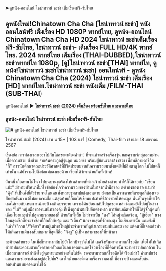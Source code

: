 ➤ดูหนัง-ออนไลน์ ไชน่าทาวน์ ชะช่า เต็มเรื่องฟรี-ซับไทย

## ดูหนังใหม่!Chinatown Cha Cha [ไชน่าทาวน์ ชะช่า] หนังออนไลน์ฟรี เต็มเรื่อง HD 1080P พากย์ไทย, ดูหนัง-ออนไลน์ Chinatown Cha Cha HD 2024 ไชน่าทาวน์ ชะช่าเต็มเรื่องฟรี-ซับไทย, ไชน่าทาวน์ ชะช่า- เต็มเรื่อง FULL HD/4K พากย์ไทย. 2024 พากย์ไทย เต็มเรื่อง (THAI-DUBBED),ไชน่าทาวน์ ชะช่าพากย์ไท 1080p, [ดู]ไชน่าทาวน์ ชะช่า[THAI] พากย์ไท, ดูหนัง!ไชน่าทาวน์ ชะช่าไชน่าทาวน์ ชะช่า) ออนไลน์ฟรี - ดูหนัง Chinatown Cha Cha (2024) ไชน่าทาวน์ ชะช่า เต็มเรื่อง [HD] พากย์ไทย.ไชน่าทาวน์ ชะช่า หนังเต็ม /FILM-THAI (SUB-THAI)

ดูหนังออนไลน์ ▶ **[ไชน่าทาวน์ ชะช่า (2024) เต็มเรื่อง พร้อมซับไทย และพากย์ไทย](https://t.co/e3WAdYNhzG)**

### ดูหนัง-ออนไลน์ ไชน่าทาวน์ ชะช่า เต็มเรื่องฟรี-ซับไทย

![# ดูหนัง-ออนไลน์ ไชน่าทาวน์ ชะช่า เต็มเรื่องฟรี-ซับไทย](https://image.tmdb.org/t/p/original/outSp8WbkEYwRlQ5cJAV0p8Lp87.jpg)

ไชน่าทาวน์ ชะช่า (2024)
เรท น 15+  |   103 นาที  |  Comedy, Thai-film
เข้าฉาย 18 มกราคม 2567

เรื่องย่อ
การท่องเวลาเฮฮาไปกับโชคชะตาต้องคำสาป ที่พาแต่จะสร้างเรื่องวุ่น และความรักสุดอลหม่าน เมื่อความซวย ส่งส่วย จากต้นตระกูลสู่รุ่นลูก หมวยซ่า พร้อมสู้ย้อนเวลาล้างซวย เพื่อพลิกชะตาชีวิต "กี้" สาวนักศึกษาคณะประวัติศาสตร์ที่ชีวิตประสบพบกับความซวยมาตั้งแต่ยังไม่ลืมตาดูโลก ไม่ใช่แค่กี้เท่านั้น แต่ยังรวมไปถึงพ่อแม่ของเธอด้วย เรียกได้ว่าพาซวยกันทั้งบ้าน!

วันหนึ่งกี้อดทนไม่ไหว ไปบนบานขอร้องให้เหล่าเทพที่ศาลเจ้าช่วยล้างซวย ทําให้กี้ได้เจอกับ "เซียนแปะ" ม้าทรงปริศนาที่มาไขข้อข้องใจว่าความซวยของบ้านกี้มาจากนํ้ามือของ เหล่าก๋งของเธอ นามว่า "คุ้ง" ที่เป็นอั้งยี่ตัวร้าย จนโดนคนทั้งหลายรุมสาปแช่งตอนตาย ส่งผลเป็นความซวยที่ตระกูลกี้ต้องเจอสืบต่อกันมา แม้ไม่อยากจะเชื่อ แต่สุดท้ายกี้ก็ขอให้เซียนแปะทําพิธีล้างซวยให้ตระกูล นั่นเป็นจุดที่ทําให้เธอได้เจอกับเหตุการณ์วายป่วงเกินบรรยาย เพราะกี้ดันย้อนกลับไปยุคของเหล่าก๋งแถมยังไปอยู่ในร่างของ "ไถ่" หนุ่มมือขวาคนสนิทของคุ้ง ที่เพิ่งถูกฆ่าตายไปอีกต่างหาก การย้อนอดีตทําให้กี้ได้รู้จักผู้คนที่เชื่อมโยงและนําไปสู่ความซวยของกี้ ด้วยกันทั้งสิ้น ไม่ว่าจะเป็น "ตง" ไอ้หนุ่มเลือดร้อน, "ซู้เฮียง" นางโลมสุดเซ็กซี่ประจําซ่องที่กิ๊กกั๊กกับคุ้ง และ "เคี้ยง" น้องชายสุดที่รักของคุ้ง ไม่เพียงเท่านั้น แถมยังมี "เล่า"/"กวน"/"เตียว" สามผู้เฒ่าขาใหญ่ประจําพรรคที่ดูน่าเกรงขามปนเลอะเทอะ แต่คนที่กี้เจอแล้วทําให้เกิดความมึนงงสับสนมากที่สุดก็คือ "จิงจู" ผู้เป็นเหล่ามาของกี้ที่หน้าตา

ละม้ายคล้ายเธอ ในเมื่อกี้หาทางกลับไปยังโลกปัจจุบันไม่ได้ เธอจึงหันมาหาทางแก้ไขอดีต เพื่อไม่ให้เกิดคําสาปและความซวยกับครอบครัวเธอในอนาคตแทนแต่ใช่ว่าเรื่องที่กี้คิดทํานั้น จะง่ายราวปอกกล้วย ในเมื่อสถานการณ์กําลังไปสู่จุดหายนะอย่างเห็นได้ชัด เธอจะสามารถแก้ไขอดีตได้หรือเปล่า? คําสาปแช่งและความซวยจะยังคงอยู่ต่อไปมั้ย? เอาใจช่วยและติดตามเรื่องราวของกี้ ที่ฮาวายป่วงและสับสนอลหม่านแบบคาดเดาไม่ได้
